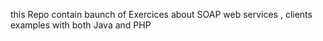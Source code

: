 this Repo contain baunch of Exercices about SOAP web services , clients examples with both Java and PHP
